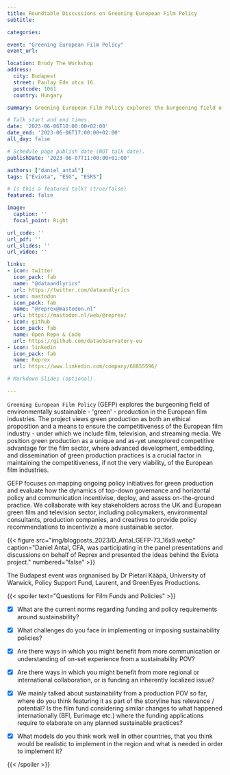 ```yaml
---
title: Roundtable Discussions on Greening European Film Policy
subtitle: 

categories:

event: "Greening European Film Policy" 
event_url: 

location: Brody The Workshop
address:
  city: Budapest
  street: Paulay Ede utca 16.
  postcode: 1061
  country: Hungary

summary: Greening European Film Policy explores the burgeoning field of environmentally sustainable production in the European film industries.

# Talk start and end times.
date: '2023-06-06T10:00:00+02:00'
date_end: '2023-06-06T17:00:00+02:00'
all_day: false

# Schedule page publish date (NOT talk date).
publishDate: '2023-06-07T11:00:00+01:00'

authors: ["daniel_antal"]
tags: ["Eviota", "ESG", "ESRS"]

# Is this a featured talk? (true/false)
featured: false

image:
  caption: ''
  focal_point: Right

url_code: ''
url_pdf: ''
url_slides: ''
url_video: ''

links:
- icon: twitter
  icon_pack: fab
  name: "@dataandlyrics"
  url: https://twitter.com/dataandlyrics
- icon: mastodon
  icon_pack: fab
  name: "@reprex@mastodon.nl"
  url: https://mastodon.nl/web/@reprex/
- icon: github
  icon_pack: fab
  name: Open Repo & Code
  url: https://github.com/dataobservatory-eu
- icon: linkedin
  icon_pack: fab
  name: Reprex
  url: https://www.linkedin.com/company/68855596/

# Markdown Slides (optional).

---
```


`Greening European Film Policy` (GEFP) explores the burgeoning field of environmentally sustainable - 'green' - production in the European film industries. The project views green production as both an ethical proposition and a means to ensure the competitiveness of the European film industry - under which we include film, television, and streaming media. We position green production as a unique and as-yet unexplored competitive advantage for the film sector, where advanced development, embedding, and dissemination of green production practices is a crucial factor in maintaining the competitiveness, if not the very viability, of the European film industries. 

GEFP focuses on mapping ongoing policy initiatives for green production and evaluate how the dynamics of top-down governance and horizontal policy and communication incentivise, deploy, and assess on-the-ground practice. We collaborate with key stakeholders across the UK and European green film and television sector, including policymakers, environmental consultants, production companies, and creatives to provide policy recommendations to incentivize a more sustainable sector.

<td style="text-align: center;">{{< figure src="img/blogposts_2023/D_Antal_GEFP-73_16x9.webp" caption="Daniel Antal, CFA, was participating in the panel presentations and discussions on behalf of Reprex and presented the ideas behind the Eviota project." numbered="false" >}}</td>

The Budapest event was orgnanised by Dr Pietari Kääpä, University of Warwick, Policy Support Fund, Laurent, and GreenEyes Productions.

{{< spoiler text="Questions for Film Funds and Policies" >}}

- [x] What are the current norms regarding funding and policy requirements around sustainability?
- [x] What challenges do you face in implementing or imposing sustainability policies?
- [x] Are there ways in which you might benefit from more communication or understanding of on-set experience from a sustainability POV?
- [x] Are there ways in which you might benefit from more regional or international collaboration, or is funding an inherently localized issue?
- [x] We mainly talked about sustainability from a production POV so far, where do you think featuring it as part of the storyline has relevance / potential? Is the film fund considering similar changes to what happened internationally (BFI, Eurimage etc.) where the funding applications require to elaborate on any planned sustainable practices?
- [x] What models do you think work well in other countries, that you think would be realistic to implement in the region and what is needed in order to implement it?


{{< /spoiler >}}

